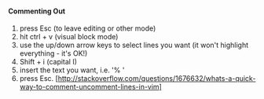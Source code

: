 #### Commenting Out ####
1. press Esc (to leave editing or other mode)
2. hit ctrl + v (visual block mode)
3. use the up/down arrow keys to select lines you want (it won't highlight everything - it's OK!)
4. Shift + i (capital I)
5. insert the text you want, i.e. '% '
6. press Esc.
[http://stackoverflow.com/questions/1676632/whats-a-quick-way-to-comment-uncomment-lines-in-vim]
